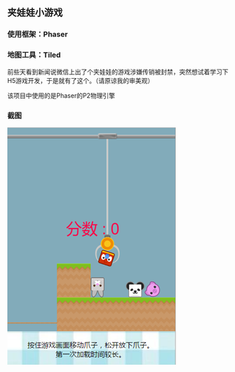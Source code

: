 ## 夹娃娃小游戏

### 使用框架：Phaser

### 地图工具：Tiled

前些天看到新闻说微信上出了个夹娃娃的游戏涉嫌传销被封禁，突然想试着学习下H5游戏开发，于是就有了这个。（请原谅我的审美观）

该项目中使用的是Phaser的P2物理引擎

### 截图

![截图1](Design/screenshot01.png)

